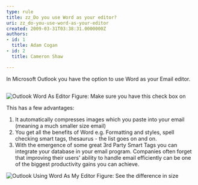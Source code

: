 ```yaml
---
type: rule
title: zz_Do you use Word as your editor?
uri: zz_do-you-use-word-as-your-editor
created: 2009-03-31T03:38:31.0000000Z
authors:
- id: 1
  title: Adam Cogan
- id: 2
  title: Cameron Shaw

---
```




<span class='intro'> In Microsoft Outlook you have the option to use Word as your Email editor.  </span>

<h2><a name="UseWORDAsEditor"></a></h2>
<img class="ms-rteCustom-ImageArea" alt="Outlook Word As Editor" src="/PublishingImages/OutlookWordAsEditor.gif" /> <span class="ms-rteCustom-FigureNormal">Figure&#58; Make sure you have this check box on</span> <p>This has a few advantages&#58;</p>
<ol><li>It automatically compresses images which you paste into your email (meaning a much smaller size email) </li>
<li>You get all the benefits of Word e.g. Formatting and styles, spell checking smart tags, thesaurus - the list goes on and on. </li>
<li>With the emergence of some great 3rd Party Smart Tags you can integrate your database in your email program. Companies often forget that improving their users' ability to handle email efficiently can be one of the biggest productivity gains you can achieve. </li></ol>
<img class="ms-rteCustom-ImageArea" alt="Outlook Using Word As My Editor" src="/PublishingImages/OutlookUsingWordAsMyEditor.gif" /> <span class="ms-rteCustom-FigureNormal">Figure&#58; See the difference in size</span> 


